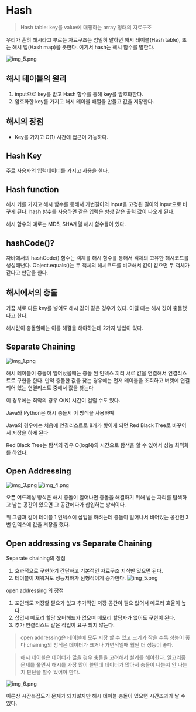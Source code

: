 # Hash

> Hash table: key를 value에 매핑하는 array 형태의 자료구조

우리가 흔히 해시라고 부르는 자료구조는 엄밀히 말하면 해시 테이블(Hash table), 또는 해시 맵(Hash map)을 뜻한다. 여기서 hash는 해시 함수를
말한다.

![img_5.png](img/img_5.png)

## 해시 테이블의 원리

1. input으로 key를 받고 Hash 함수를 통해 key를 암호화한다.
2. 암호화한 key를 가지고 해시 테이블 배열을 만들고 값을 저장한다.

## 해시의 장점 
- Key를 가지고 O(1) 시간에 접근이 가능하다.

## Hash Key

주로 사용자의 입력데이터를 가지고 사용을 한다.

## Hash function

해시 키를 가지고 해시 함수를 통해서 가변길이의 input을 고정된 길이의 input으로 바꾸게 된다.
hash 함수를 사용하면 같은 입력은 항상 같은 출력 값이 나오게 된다.

해시 함수의 예로는 MD5, SHA계열 해시 함수들이 있다.


## hashCode()?

자바에서의 hashCode() 함수는 객체를 해시 함수를 통해서 객체의 고유한 해시코드를 생성해낸다.
Object.equals()는 두 객체의 해시코드를 비교해서 값이 같으면 두 객체가 같다고 판단을 한다.


## 해시에서의 충돌

가끔 서로 다른 key를 넣어도 해시 값이 같은 경우가 있다. 이럴 때는 해시 값이 충돌했다고 한다.

해시값이 충돌할때는 이를 해결을 해야하는데 2가지 방법이 있다.

## Separate Chaining

![img_1.png](img_1.png)

해시 테이블이 충돌이 일어났을때는 충돌 된 인덱스 끼리 서로 값을 연결해서 연결리스트로 구현을 한다.
만약 충돌한 값을 찾는 경우에는 먼저 테이블을 조회하고 버켓에 연결되어 있는 연결리스트 중에서 값을 찾는다

이 경우에는 최악의 경우 O(N) 시간이 걸릴 수도 있다.

Java와 Python은 해시 충돌시 이 방식을 사용하며

Java의 경우에는 처음에 연결리스트로 8개가 쌓이게 되면 Red Black Tree로 바꾸어서 저장을 하게 된다

Red Black Tree는 탐색의 경우 O(logN)의 시간으로 탐색을 할 수 있어서 성능 최적화를 하였다.


## Open Addressing

![img_3.png](img_3.png)
![img_4.png](img_4.png)

오픈 어드레싱 방식은 해시 충돌이 일어나면 충돌을 해결하기 위해 남는 자리를 탐색하고 
남는 공간이 있으면 그 공간에다가 삽입하는 방식이다.

위 그림과 같이 테이블 1 인덱스에 삽입을 하려는데 충돌이 일어나서 비어있는 공간인 3번 인덱스에 값을 저장을 했다.

## Open addressing vs Separate Chaining

Separate chaining의 장점

1. 효과적으로 구현하기 간단하고 기본적인 자료구조 지식만 있으면 된다.
2. 테이블이 채워져도 성능저하가 선형적이게 증가한다.
![img_5.png](img_5.png)

open addressing 의 장점

1. 포인터도 저장할 필요가 없고 추가적인 저장 공간이 필요 없어서 메모리 효율이 높다.
2. 삽입시 메모리 할당 오버헤드가 없으며 메모리 할당자가 없어도 구현이 된다.
3. 추가 연결리스트 같은 작업이 요구 되지 않는다.

> open addressing은 테이블에 모두 저장 할 수 있고 크기가 작을 수록 성능이 좋다
> chaining의 방식은 데이터가 크거나 가변적일때 훨씬 더 성능이 좋다.


> 해시 테이블은 데이터가 많을 경우 충돌을 고려해서 설계를 해야한다. 알고리즘 문제를 풀면서 해시를 가장 많이 쓸텐데 데이터가 많아서 충돌이 나는지
> 안 나는지 판단을 할수 있어야 한다.


![img_6.png](img_6.png)

이론상 시간복잡도가 문제가 되지않지만 해시 테이블 충돌이 있으면 시간초과가 날 수 있다.
